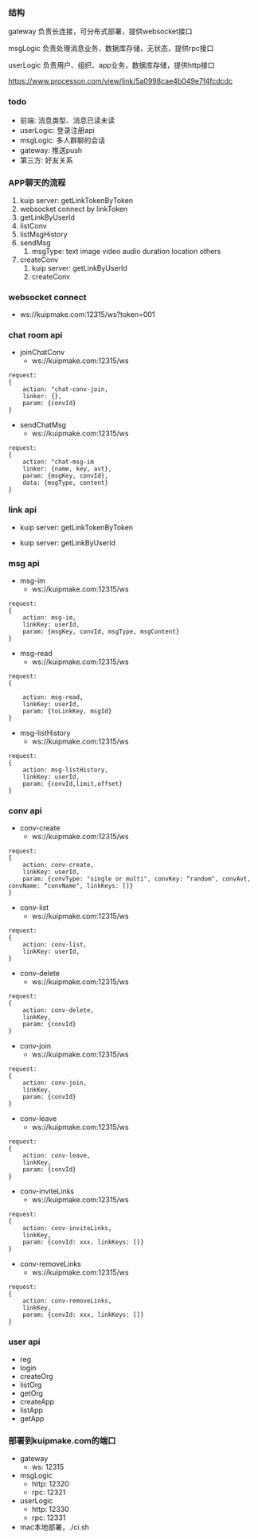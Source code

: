 ### 结构

gateway 负责长连接，可分布式部署，提供websocket接口

msgLogic 负责处理消息业务，数据库存储，无状态，提供rpc接口

userLogic 负责用户、组织、app业务，数据库存储，提供http接口

https://www.processon.com/view/link/5a0998cae4b049e7f4fcdcdc

### todo

* 前端: 消息类型、消息已读未读
* userLogic: 登录注册api
* msgLogic: 多人群聊的会话
* gateway: 推送push
* 第三方: 好友关系

### APP聊天的流程

1. kuip server: getLinkTokenByToken
2. websocket connect by linkToken
3. getLinkByUserId
4. listConv
5. listMsgHistory
6. sendMsg
    1. msgType: text image video audio duration location others
7. createConv
    1. kuip server: getLinkByUserId
    2. createConv
 
### websocket connect

* ws://kuipmake.com:12315/ws?token=001

### chat room api

* joinChatConv
    * ws://kuipmake.com:12315/ws
```
request:
{
    action: "chat-conv-join,
    linker: {},
    param: {convId}
}
```
* sendChatMsg
    * ws://kuipmake.com:12315/ws
```
request:
{
    action: "chat-msg-im
    linker: {name, key, avt},
    param: {msgKey, convId},
    data: {msgType, content}
}
```

### link api

* kuip server: getLinkTokenByToken

* kuip server: getLinkByUserId

### msg api

* msg-im
    * ws://kuipmake.com:12315/ws

```
request:
{
    action: msg-im,
    linkKey: userId,
    param: {msgKey, convId, msgType, msgContent}
} 
```

* msg-read
    * ws://kuipmake.com:12315/ws

```
request:
{

    action: msg-read,
    linkKey: userId,
    param: {toLinkKey, msgId}
}
```

* msg-listHistory
    * ws://kuipmake.com:12315/ws

```
request:
{
    action: msg-listHistory,
    linkKey: userId,
    param: {convId,limit,offset}
}
```
### conv api

* conv-create
    * ws://kuipmake.com:12315/ws 

```
request:
{
    action: conv-create,
    linkKey: userId,
    param: {convType: "single or multi", convKey: “random", convAvt, convName: “convName", linkKeys: []}
}
```

* conv-list
    * ws://kuipmake.com:12315/ws

```
request:
{
    action: conv-list,
    linkKey: userId,
}
```

* conv-delete
    * ws://kuipmake.com:12315/ws

```
request:
{
    action: conv-delete,
    linkKey,
    param: {convId}
}
```

* conv-join
    * ws://kuipmake.com:12315/ws

```
request:
{
    action: conv-join,
    linkKey,
    param: {convId}
}
```

* conv-leave
    * ws://kuipmake.com:12315/ws

```
request:
{
    action: conv-leave,
    linkKey,
    param: {convId}
}
```

* conv-inviteLinks
    * ws://kuipmake.com:12315/ws

```
request:
{
    action: conv-inviteLinks,
    linkKey,
    param: {convId: xxx, linkKeys: []}
}
```

* conv-removeLinks
    * ws://kuipmake.com:12315/ws

```
request:
{
    action: conv-removeLinks,
    linkKey,
    param: {convId: xxx, linkKeys: []}
}
```

### user api

* reg
* login
* createOrg
* listOrg
* getOrg
* createApp
* listApp
* getApp

### 部署到kuipmake.com的端口
* gateway
    * ws: 12315
* msgLogic
    * http: 12320
    * rpc: 12321
* userLogic
    * http: 12330
    * rpc: 12331
* mac本地部署，./ci.sh
